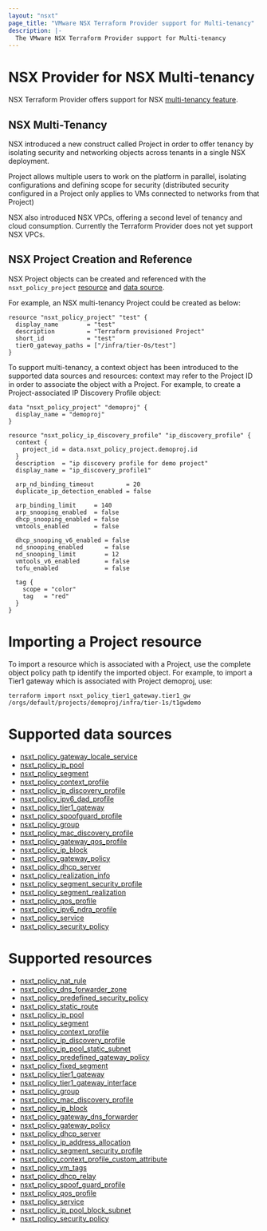 ```yaml
---
layout: "nsxt"
page_title: "VMware NSX Terraform Provider support for Multi-tenancy"
description: |-
  The VMware NSX Terraform Provider support for Multi-tenancy
---
```


# NSX Provider for NSX Multi-tenancy

NSX Terraform Provider offers support for NSX [multi-tenancy feature](https://docs.vmware.com/en/VMware-NSX/4.1/administration/GUID-52180BC5-A1AB-4BC2-B1CE-666292505317.html).

## NSX Multi-Tenancy
NSX introduced a new construct called Project in order to offer tenancy by isolating security and networking objects across tenants in a single NSX deployment.

Project allows multiple users to work on the platform in parallel, isolating configurations and defining scope for security (distributed security configured in a Project only applies to VMs connected to networks from that Project)

NSX also introduced NSX VPCs, offering a second level of tenancy and cloud consumption. Currently the Terraform Provider does not yet support NSX VPCs.

## NSX Project Creation and Reference

NSX Project objects can be created and referenced with the `nsxt_policy_project` [resource](../resources/policy_project.html.markdown) and [data source](../data-sources/policy_project.html.markdown).

For example, an NSX multi-tenancy Project could be created as below:

```hcl
resource "nsxt_policy_project" "test" {
  display_name        = "test"
  description         = "Terraform provisioned Project"
  short_id            = "test"
  tier0_gateway_paths = ["/infra/tier-0s/test"]
}
```

To support multi-tenancy, a context object has been introduced to the supported data sources and resources: context may refer to the Project ID in order to associate the object with a Project.
For example, to create a Project-associated IP Discovery Profile object:

```hcl
data "nsxt_policy_project" "demoproj" {
  display_name = "demoproj"
}

resource "nsxt_policy_ip_discovery_profile" "ip_discovery_profile" {
  context {
    project_id = data.nsxt_policy_project.demoproj.id
  }
  description  = "ip discovery profile for demo project"
  display_name = "ip_discovery_profile1"

  arp_nd_binding_timeout         = 20
  duplicate_ip_detection_enabled = false

  arp_binding_limit     = 140
  arp_snooping_enabled  = false
  dhcp_snooping_enabled = false
  vmtools_enabled       = false

  dhcp_snooping_v6_enabled = false
  nd_snooping_enabled      = false
  nd_snooping_limit        = 12
  vmtools_v6_enabled       = false
  tofu_enabled             = false

  tag {
    scope = "color"
    tag   = "red"
  }
}
```

# Importing a Project resource

To import a resource which is associated with a Project, use the complete object policy path tp identify the imported object.
For example, to import a Tier1 gateway which is associated with Project demoproj, use:

```
terraform import nsxt_policy_tier1_gateway.tier1_gw /orgs/default/projects/demoproj/infra/tier-1s/t1gwdemo
```

# Supported data sources

* [nsxt_policy_gateway_locale_service](../data-sources/policy_gateway_locale_service.html.markdown)
* [nsxt_policy_ip_pool](../data-sources/policy_ip_pool.html.markdown)
* [nsxt_policy_segment](../data-sources/policy_segment.html.markdown)
* [nsxt_policy_context_profile](../data-sources/policy_context_profile.html.markdown)
* [nsxt_policy_ip_discovery_profile](../data-sources/policy_ip_discovery_profile.html.markdown)
* [nsxt_policy_ipv6_dad_profile](../data-sources/policy_ipv6_dad_profile.html.markdown)
* [nsxt_policy_tier1_gateway](../data-sources/policy_tier1_gateway.html.markdown)
* [nsxt_policy_spoofguard_profile](../data-sources/policy_spoofguard_profile.html.markdown)
* [nsxt_policy_group](../data-sources/policy_group.html.markdown)
* [nsxt_policy_mac_discovery_profile](../data-sources/policy_mac_discovery_profile.html.markdown)
* [nsxt_policy_gateway_qos_profile](../data-sources/policy_gateway_qos_profile.html.markdown)
* [nsxt_policy_ip_block](../data-sources/policy_ip_block.html.markdown)
* [nsxt_policy_gateway_policy](../data-sources/policy_gateway_policy.html.markdown)
* [nsxt_policy_dhcp_server](../data-sources/policy_dhcp_server.html.markdown)
* [nsxt_policy_realization_info](../data-sources/policy_realization_info.html.markdown)
* [nsxt_policy_segment_security_profile](../data-sources/policy_segment_security_profile.html.markdown)
* [nsxt_policy_segment_realization](../data-sources/policy_segment_realization.html.markdown)
* [nsxt_policy_qos_profile](../data-sources/policy_qos_profile.html.markdown)
* [nsxt_policy_ipv6_ndra_profile](../data-sources/policy_ipv6_ndra_profile.html.markdown)
* [nsxt_policy_service](../data-sources/policy_service.html.markdown)
* [nsxt_policy_security_policy](../data-sources/policy_security_policy.html.markdown)

# Supported resources

* [nsxt_policy_nat_rule](../resources/policy_nat_rule.html.markdown)
* [nsxt_policy_dns_forwarder_zone](../resources/policy_dns_forwarder_zone.html.markdown)
* [nsxt_policy_predefined_security_policy](../resources/policy_predefined_security_policy.html.markdown)
* [nsxt_policy_static_route](../resources/policy_static_route.html.markdown)
* [nsxt_policy_ip_pool](../resources/policy_ip_pool.html.markdown)
* [nsxt_policy_segment](../resources/policy_segment.html.markdown)
* [nsxt_policy_context_profile](../resources/policy_context_profile.html.markdown)
* [nsxt_policy_ip_discovery_profile](../resources/policy_ip_discovery_profile.html.markdown)
* [nsxt_policy_ip_pool_static_subnet](../resources/policy_ip_pool_static_subnet.html.markdown)
* [nsxt_policy_predefined_gateway_policy](../resources/policy_predefined_gateway_policy.html.markdown)
* [nsxt_policy_fixed_segment](../resources/policy_fixed_segment.html.markdown)
* [nsxt_policy_tier1_gateway](../resources/policy_tier1_gateway.html.markdown)
* [nsxt_policy_tier1_gateway_interface](../resources/policy_tier1_gateway_interface.html.markdown)
* [nsxt_policy_group](../resources/policy_group.html.markdown)
* [nsxt_policy_mac_discovery_profile](../resources/policy_mac_discovery_profile.html.markdown)
* [nsxt_policy_ip_block](../resources/policy_ip_block.html.markdown)
* [nsxt_policy_gateway_dns_forwarder](../resources/policy_gateway_dns_forwarder.html.markdown)
* [nsxt_policy_gateway_policy](../resources/policy_gateway_policy.html.markdown)
* [nsxt_policy_dhcp_server](../resources/policy_dhcp_server.html.markdown)
* [nsxt_policy_ip_address_allocation](../resources/policy_ip_address_allocation.html.markdown)
* [nsxt_policy_segment_security_profile](../resources/policy_segment_security_profile.html.markdown)
* [nsxt_policy_context_profile_custom_attribute](../resources/policy_context_profile_custom_attribute.html.markdown)
* [nsxt_policy_vm_tags](../resources/policy_vm_tags.html.markdown)
* [nsxt_policy_dhcp_relay](../resources/policy_dhcp_relay.html.markdown)
* [nsxt_policy_spoof_guard_profile](../resources/policy_spoof_guard_profile.html.markdown)
* [nsxt_policy_qos_profile](../resources/policy_qos_profile.html.markdown)
* [nsxt_policy_service](../resources/policy_service.html.markdown)
* [nsxt_policy_ip_pool_block_subnet](../resources/policy_ip_pool_block_subnet.html.markdown)
* [nsxt_policy_security_policy](../resources/policy_security_policy.html.markdown)
